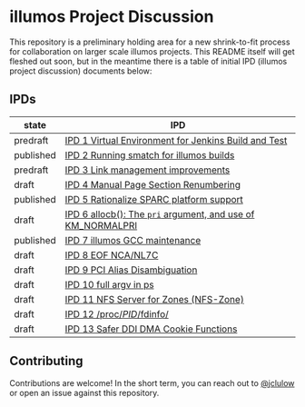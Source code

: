 # illumos Project Discussion

This repository is a preliminary holding area for a new shrink-to-fit process
for collaboration on larger scale illumos projects.  This README itself will
get fleshed out soon, but in the meantime there is a table of initial IPD
(illumos project discussion) documents below:

## IPDs

| state     | IPD |
| --------- | ------------------------------------------------------------- |
| predraft  | [IPD 1 Virtual Environment for Jenkins Build and Test](./ipd/0001/README.md) |
| published | [IPD 2 Running smatch for illumos builds](./ipd/0002/README.md) |
| predraft  | [IPD 3 Link management improvements](./ipd/0003/README.md) |
| draft     | [IPD 4 Manual Page Section Renumbering](./ipd/0004/README.md) |
| published | [IPD 5 Rationalize SPARC platform support](./ipd/0005/README.md) |
| draft     | [IPD 6 allocb(): The `pri` argument, and use of KM_NORMALPRI](./ipd/0006/README.md) |
| published | [IPD 7 illumos GCC maintenance](./ipd/0007/README.md) |
| draft     | [IPD 8 EOF NCA/NL7C](./ipd/0008/README.md) |
| draft     | [IPD 9 PCI Alias Disambiguation](./ipd/0009/README.md) |
| draft     | [IPD 10 full argv in ps](./ipd/0010/README.md) |
| draft     | [IPD 11 NFS Server for Zones (NFS-Zone)](./ipd/0011/README.md) |
| draft     | [IPD 12 /proc/_PID_/fdinfo/](./ipd/0012/README.md) |
| draft     | [IPD 13 Safer DDI DMA Cookie Functions](./ipd/0013/README.md) |


## Contributing

Contributions are welcome!  In the short term, you can reach out to
[@jclulow](https://github.com/jclulow) or open an issue against this
repository.
